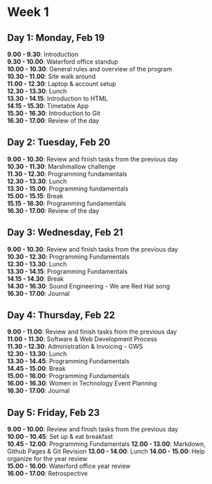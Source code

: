 # Week 1

## Day 1: Monday, Feb 19
**9.00 - 9.30**: Introduction  
**9.30 - 10.00**: Waterford office standup  
**10.00 - 10.30**: General rules and overview of the program  
**10.30 - 11.00**: Site walk around  
**11.00 - 12.30**: Laptop & account setup  
**12.30 - 13.30**: Lunch  
**13.30 - 14.15**: Introduction to HTML  
**14.15 - 15.30**: Timetable App  
**15.30 - 16.30**: Introduction to Git  
**16.30 - 17.00**: Review of the day

## Day 2: Tuesday, Feb 20
**9.00 - 10.30**: Review and finish tasks from the previous day   
**10.30 - 11.30**: Marshmallow challenge  
**11.30 - 12.30**: Programming fundamentals  
**12.30 - 13.30**: Lunch  
**13.30 - 15.00**: Programming fundamentals  
**15.00 - 15.15**: Break  
**15.15 - 16.30**: Programming fundamentals  
**16.30 - 17.00**: Review of the day  

## Day 3: Wednesday, Feb 21
**9.00 - 10.30**: Review and finish tasks from the previous day  
**10.30 - 12.30**: Programming Fundamentals  
**12.30 - 13.30**: Lunch  
**13.30 - 14.15**: Programming Fundamentals  
**14.15 - 14.30**: Break  
**14.30 - 16.30**: Sound Engineering - We are Red Hat song  
**16.30 - 17.00**: Journal  

## Day 4: Thursday, Feb 22
**9.00 - 11.00**: Review and finish tasks from the previous day  
**11.00 - 11.30**:  Software & Web Development Process  
**11.30 - 12.30**: Administration & Invoicing - GWS  
**12.30 - 13.30**: Lunch  
**13.30 - 14.45**: Programming Fundamentals  
**14.45 - 15.00**: Break  
**15.00 - 16.00**: Programming Fundamentals  
**16.00 - 16.30**: Women in Technology Event Planning  
**16.30 - 17.00**: Journal  

## Day 5: Friday, Feb 23
**9.00 - 10.00**: Review and finish tasks from the previous day  
**10.00 - 10.45**: Set up & eat breakfast  
**10.45 - 12.00**: Programming Fundamentals 
**12.00 - 13.00**: Markdown, Github Pages & Git Revision
**13.00 - 14.00**: Lunch 
**14.00 - 15.00**: Help organize for the year review  
**15.00 - 16.00**: Waterford office year review  
**16.00 - 17.00**: Retrospective  